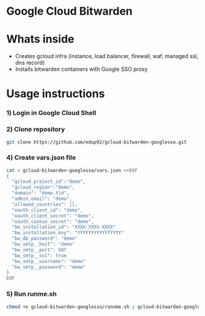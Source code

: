 # Google Cloud Bitwarden

# Whats inside

- Creates gcloud infra (instance, load balancer, firewall, waf, managed ssl, dns record)
- Installs bitwarden containers with Google SSO proxy

# Usage instructions

### 1) Login in Google Cloud Shell

### 2) Clone repository

```bash
git clone https://github.com/edup92/gcloud-bitwarden-googlesso.git
```

### 4) Create vars.json file
```bash
cat > gcloud-bitwarden-googlesso/vars.json <<EOF
{ 
  "gcloud_project_id":"demo",
  "gcloud_region":"demo",
  "domain": "demo.tld",
  "admin_email": "demo",
  "allowed_countries": [],
  "oauth_client_id": "demo",
  "oauth_client_secret": "demo",
  "oauth_cookie_secret": "demo",
  "bw_installation_id": "XXXX-XXXX-XXXX"
  "bw_installation_key": "YYYYYYYYYYYYYYYY"
  "bw_db_password": "demo"
  "bw_smtp__host": "demo"
  "bw_smtp__port": 587
  "bw_smtp__ssl": true
  "bw_smtp__username": "demo"
  "bw_smtp__password": "demo"
}
EOF
```

### 5) Run runme.sh

```bash
chmod +x gcloud-bitwarden-googlesso/runnme.sh ; gcloud-bitwarden-googlesso/runnme.sh
```